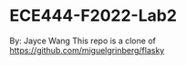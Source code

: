 # ECE444-F2022-Lab2
By: Jayce Wang 
This repo is a clone of https://github.com/miguelgrinberg/flasky

